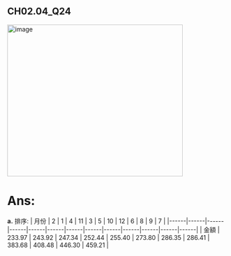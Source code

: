 ## CH02.04_Q24
<img width="402" height="348" alt="image" src="https://github.com/user-attachments/assets/242c14e7-e042-4c81-922c-bc0423e1bf1f" />

# Ans:
**a.**
排序:
| 月份 | 2    | 1    | 4    | 11   | 3    | 5    | 10   | 12   | 6    | 8    | 9    | 7    |
|------|------|------|------|------|------|------|------|------|------|------|------|------|
| 金額 | 233.97 | 243.92 | 247.34 | 252.44 | 255.40 | 273.80 | 286.35 | 286.41 | 383.68 | 408.48 | 446.30 | 459.21 |

